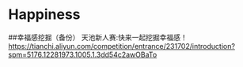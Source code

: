 # Happiness
##幸福感挖掘（备份）
天池新人赛:快来一起挖掘幸福感！https://tianchi.aliyun.com/competition/entrance/231702/introduction?spm=5176.12281973.1005.1.3dd54c2awOBaTo
